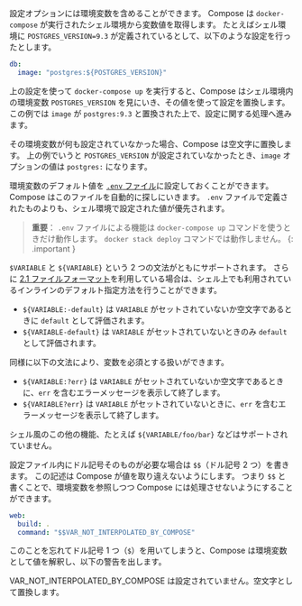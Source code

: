 <!--
Your configuration options can contain environment variables. Compose uses the
variable values from the shell environment in which `docker-compose` is run. For
example, suppose the shell contains `POSTGRES_VERSION=9.3` and you supply this
configuration:
-->
設定オプションには環境変数を含めることができます。
Compose は `docker-compose` が実行されたシェル環境から変数値を取得します。
たとえばシェル環境に `POSTGRES_VERSION=9.3` が定義されているとして、以下のような設定を行ったとします。

```yaml
db:
  image: "postgres:${POSTGRES_VERSION}"
```

<!--
When you run `docker-compose up` with this configuration, Compose looks for the
`POSTGRES_VERSION` environment variable in the shell and substitutes its value
in. For this example, Compose resolves the `image` to `postgres:9.3` before
running the configuration.
-->
上の設定を使って `docker-compose up` を実行すると、Compose はシェル環境内の環境変数 `POSTGRES_VERSION` を見にいき、その値を使って設定を置換します。
この例では `image` が `postgres:9.3` と置換された上で、設定に関する処理へ進みます。

<!--
If an environment variable is not set, Compose substitutes with an empty
string. In the example above, if `POSTGRES_VERSION` is not set, the value for
the `image` option is `postgres:`.
-->
その環境変数が何も設定されていなかった場合、Compose は空文字に置換します。
上の例でいうと `POSTGRES_VERSION` が設定されていなかったとき、`image` オプションの値は `postgres:` になります。

<!--
You can set default values for environment variables using a
[`.env` file](../env-file.md), which Compose automatically looks for. Values
set in the shell environment override those set in the `.env` file.
-->
環境変数のデフォルト値を [`.env` ファイル](../env-file.md)に設定しておくことができます。
Compose はこのファイルを自動的に探しにいきます。
`.env` ファイルで定義されたものよりも、シェル環境で設定された値が優先されます。

<!--
> **Important**: The `.env file` feature only works when you use the
> `docker-compose up` command and does not work with `docker stack deploy`.
{: .important }
-->
> **重要**： `.env` ファイルによる機能は `docker-compose up` コマンドを使うときだけ動作します。
> `docker stack deploy` コマンドでは動作しません。
{: .important }

`$VARIABLE` と `${VARIABLE}` という 2 つの文法がともにサポートされます。
さらに [2.1 ファイルフォーマット](compose-versioning.md#version-21)を利用している場合は、シェル上でも利用されているインラインのデフォルト指定方法を行うことができます。

<!--
- `${VARIABLE:-default}` evaluates to `default` if `VARIABLE` is unset or
  empty in the environment.
- `${VARIABLE-default}` evaluates to `default` only if `VARIABLE` is unset
  in the environment.
-->
- `${VARIABLE:-default}` は `VARIABLE` がセットされていないか空文字であるときに `default` として評価されます。
- `${VARIABLE-default}` は `VARIABLE` がセットされていないときのみ `default` として評価されます。

<!--
Similarly, the following syntax allows you to specify mandatory variables:
-->
同様に以下の文法により、変数を必須とする扱いができます。

<!--
- `${VARIABLE:?err}` exits with an error message containing `err` if
  `VARIABLE` is unset or empty in the environment.
- `${VARIABLE?err}` exits with an error message containing `err` if
  `VARIABLE` is unset in the environment.
-->
- `${VARIABLE:?err}` は `VARIABLE` がセットされていないか空文字であるときに、`err` を含むエラーメッセージを表示して終了します。
- `${VARIABLE?err}` は `VARIABLE` がセットされていないときに、`err` を含むエラーメッセージを表示して終了します。

<!--
Other extended shell-style features, such as `${VARIABLE/foo/bar}`, are not
supported.
-->
シェル風のこの他の機能、たとえば `${VARIABLE/foo/bar}` などはサポートされていません。

<!--
You can use a `$$` (double-dollar sign) when your configuration needs a literal
dollar sign. This also prevents Compose from interpolating a value, so a `$$`
allows you to refer to environment variables that you don't want processed by
Compose.
-->
設定ファイル内にドル記号そのものが必要な場合は `$$`（ドル記号 2 つ）を書きます。
この記述は Compose が値を取り違えないようにします。
つまり `$$` と書くことで、環境変数を参照しつつ Compose には処理させないようにすることができます。

```yaml
web:
  build: .
  command: "$$VAR_NOT_INTERPOLATED_BY_COMPOSE"
```

<!--
If you forget and use a single dollar sign (`$`), Compose interprets the value
as an environment variable and warns you:
-->
このことを忘れてドル記号 1 つ（`$`）を用いてしまうと、Compose は環境変数として値を解釈し、以下の警告を出します。

<!--
The VAR_NOT_INTERPOLATED_BY_COMPOSE is not set. Substituting an empty string.
-->
VAR_NOT_INTERPOLATED_BY_COMPOSE は設定されていません。空文字として置換します。

